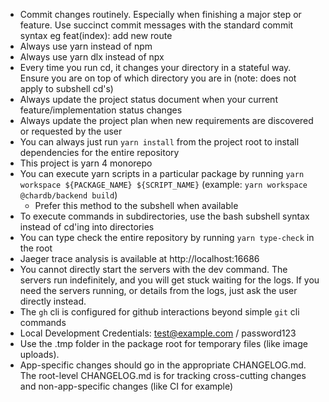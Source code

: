 - Commit changes routinely. Especially when finishing a major step or feature. Use succinct commit messages with the standard commit syntax eg feat(index): add new route
- Always use yarn instead of npm
- Always use yarn dlx instead of npx
- Every time you run cd, it changes your directory in a stateful way. Ensure you are on top of which directory you are in (note: does not apply to subshell cd's)
- Always update the project status document when your current feature/implementation status changes
- Always update the project plan when new requirements are discovered or requested by the user
- You can always just run `yarn install` from the project root to install dependencies for the entire repository
- This project is yarn 4 monorepo
- You can execute yarn scripts in a particular package by running `yarn workspace ${PACKAGE_NAME} ${SCRIPT_NAME}` (example: `yarn workspace @chardb/backend build`)
  - Prefer this method to the subshell when available
- To execute commands in subdirectories, use the bash subshell syntax instead of cd'ing into directories
- You can type check the entire repository by running `yarn type-check` in the root
- Jaeger trace analysis is available at http://localhost:16686
- You cannot directly start the servers with the dev command. The servers run indefinitely, and you will get stuck waiting for the logs. If you need the servers running, or details from the logs, just ask the user directly instead.
- The `gh` cli is configured for github interactions beyond simple `git` cli commands
- Local Development Credentials: test@example.com / password123
- Use the .tmp folder in the package root for temporary files (like image uploads).
- App-specific changes should go in the appropriate CHANGELOG.md. The root-level CHANGELOG.md is for tracking cross-cutting changes and non-app-specific changes (like CI for example)